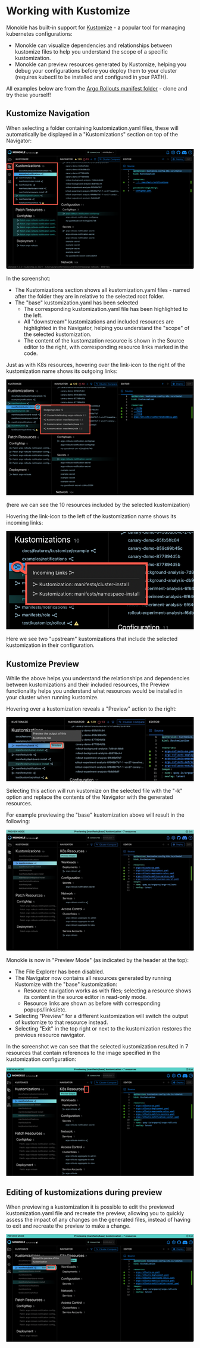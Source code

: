 # Working with Kustomize 

Monokle has built-in support for [Kustomize](https://kustomize.io/) - a popular tool for managing kubernetes configurations:

- Monokle can visualize dependencies and relationships between kustomize files to help you understand the scope of
  a specific kustomization.
- Monokle can preview resources generated by Kustomize, helping you debug your configurations before you deploy them to 
  your cluster (requires kubectl to be installed and configured in your PATH).

All examples below are from the [Argo Rollouts manifest folder](https://github.com/argoproj/argo-rollouts/tree/master/manifests) - clone and try these yourself!

## Kustomize Navigation

When selecting a folder containing kustomization.yaml files, these will automatically be displayed in a "Kustomizations" section 
on top of the Navigator:

![Kustomize Navigation](img/kustomize-navigation-1.4.0.png)

In the screenshot:

- The Kustomizations section shows all kustomization.yaml files - named after the folder they are in relative to the selected root folder.
- The "base" kustomization.yaml has been selected
    - The corresponding kustomization.yaml file has been highlighted to the left.
    - All "downstream" kustomizations and included resources are highlighted in the Navigator, helping you understand the "scope" of the selected kustomization.
    - The content of the kustomzation resource is shown in the Source editor to the right, with corresponding resource links marked in the code.

Just as with K8s resources, hovering over the link-icon to the right of the kustomization name shows its outgoing links:

![Kustomize Outgoing Links](img/kustomize-outgoing-links-1.4.0.png)

(here we can see the 10 resources included by the selected kustomization)

Hovering the link-icon to the left of the kustomization name shows its incoming links:

![Kustomize Incoming Links](img/kustomize-incoming-links-1.4.0.png)  

Here we see two "upstream" kustomizations that include the selected kustomization in their configuration.

## Kustomize Preview 

While the above helps you understand the relationships and dependencies between kustomizations and their included resources, the
Preview functionality helps you understand what resources would be installed in your cluster when running kustomize.

Hovering over a kustomization reveals a "Preview" action to the right:

![Kustomize Preview Action](img/kustomize-preview-action-1.4.0.png)

Selecting this action will run kustomize on the selected file with the "-k" option and replace the contents of the Navigator with the 
generated resources.  

For example previewing the "base" kustomization above will result in the following:

![Kustomize Preview](img/kustomize-preview-1.4.0.png)

Monokle is now in "Preview Mode" (as indicated by the header at the top):

- The File Explorer has been disabled.
- The Navigator now contains all resources generated by running Kustomize with the "base" kustomization:
    - Resource navigation works as with files; selecting a resource shows its content in the source editor in read-only mode.
    - Resource links are shown as before with corresponding popups/links/etc.
- Selecting "Preview" for a different kustomization will switch the output of kustomize to that resource instead.
- Selecting "Exit" in the top right or next to the kustomization restores the previous resource navigator.

In the screenshot we can see that the selected kustomization resulted in 7 resources that contain references to the image
specified in the kustomization configuration:

![Kustomize Preview Content](img/kustomize-preview-content-1.4.0.png)

## Editing of kustomizations during preview

When previewing a kustomization it is possible to edit the previewed kustomization.yaml file and recreate the preview, allowing 
you to quickly assess the impact of any changes on the generated files, instead of having to exit and recreate the preview to make a change.
 
![Edit kustomization during Preview](img/kust-preview-reload-1.4.0.png)
